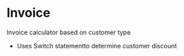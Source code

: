 # Invoice
Invoice calculator based on customer type
- Uses Switch statementto determine customer discount

